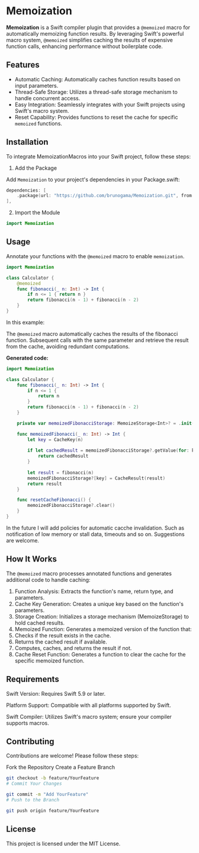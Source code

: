 # Memoization

**Memoization** is a Swift compiler plugin that provides a `@memoized` macro for automatically memoizing function results. By leveraging Swift's powerful macro system, `@memoized` simplifies caching the results of expensive function calls, enhancing performance without boilerplate code.

## Features

* Automatic Caching: Automatically caches function results based on input parameters.
* Thread-Safe Storage: Utilizes a thread-safe storage mechanism to handle concurrent access.
* Easy Integration: Seamlessly integrates with your Swift projects using Swift's macro system.
* Reset Capability: Provides functions to reset the cache for specific `memoized` functions.
                                                                
## Installation
                                                                
To integrate MemoizationMacros into your Swift project, follow these steps:

1. Add the Package

Add `Memoization` to your project's dependencies in your Package.swift:

```swift
dependencies: [
    .package(url: "https://github.com/brunogama/Memoization.git", from: "0.0.1"),
],
```

2. Import the Module

```swift
import Memoization
```

## Usage

Annotate your functions with the `@memoized` macro to enable `memoization`.

```swift
import Memoization

class Calculator {
    @memoized
    func fibonacci(_ n: Int) -> Int {
        if n <= 1 { return n }
        return fibonacci(n - 1) + fibonacci(n - 2)
    }
}
```

In this example:

The `@memoized` macro automatically caches the results of the fibonacci function.
Subsequent calls with the same parameter and retrieve the result from the cache, avoiding redundant computations.

**Generated code:**

```swift
import Memoization

class Calculator {
    func fibonacci(_ n: Int) -> Int {
        if n <= 1 {
            return n
        }
        return fibonacci(n - 1) + fibonacci(n - 2)
    }

    private var memoizedFibonacciStorage: MemoizeStorage<Int>? = .init()

    func memoizedFibonacci(_ n: Int) -> Int {
        let key = CacheKey(n)
        
        if let cachedResult = memoizedFibonacciStorage?.getValue(for: key) {
            return cachedResult
        }
        
        let result = fibonacci(n)
        memoizedFibonacciStorage?[key] = CacheResult(result)
        return result
    }

    func resetCacheFibonacci() {
        memoizedFibonacciStorage?.clear()
    }
}
```

In the future I will add policies for automatic cacche invalidation. Such as notification of low memory or stall data, timeouts and so on. Suggestions are welcome.

## How It Works

The `@memoized` macro processes annotated functions and generates additional code to handle caching:

1. Function Analysis: Extracts the function's name, return type, and parameters.
2. Cache Key Generation: Creates a unique key based on the function's parameters.
3. Storage Creation: Initializes a storage mechanism (MemoizeStorage) to hold cached results.
4. Memoized Function: Generates a memoized version of the function that:
5. Checks if the result exists in the cache.
6. Returns the cached result if available.
7. Computes, caches, and returns the result if not.
8. Cache Reset Function: Generates a function to clear the cache for the specific memoized function.

## Requirements

Swift Version: Requires Swift 5.9 or later.

Platform Support: Compatible with all platforms supported by Swift.

Swift Compiler: Utilizes Swift's macro system; ensure your compiler supports macros.

## Contributing

Contributions are welcome! Please follow these steps:

Fork the Repository
Create a Feature Branch
```bash
git checkout -b feature/YourFeature
# Commit Your Changes
```

```bash
git commit -m "Add YourFeature"
# Push to the Branch
```

```bash
git push origin feature/YourFeature
```

## License

This project is licensed under the MIT License.
